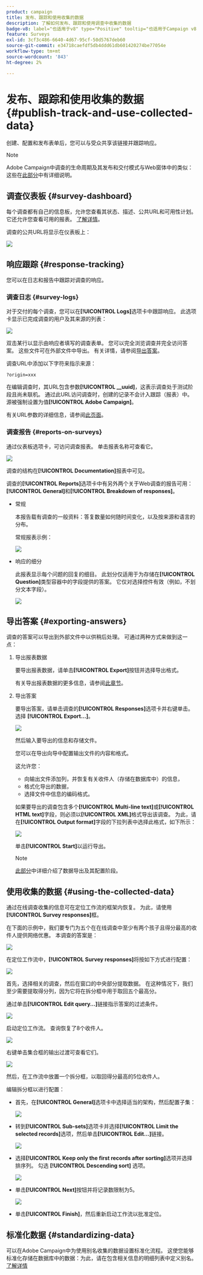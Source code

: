 ```yaml
---
product: campaign
title: 发布、跟踪和使用收集的数据
description: 了解如何发布、跟踪和使用调查中收集的数据
badge-v8: label="也适用于v8" type="Positive" tooltip="也适用于Campaign v8"
feature: Surveys
exl-id: 3cf3c486-6640-4d67-95cf-50d5767deb60
source-git-commit: e34718caefdf5db4ddd61db601420274be77054e
workflow-type: tm+mt
source-wordcount: '843'
ht-degree: 2%

---
```


# 发布、跟踪和使用收集的数据{#publish-track-and-use-collected-data}



创建、配置和发布表单后，您可以与受众共享该链接并跟踪响应。

>[!NOTE]
>
>Adobe Campaign中调查的生命周期及其发布和交付模式与Web窗体中的类似：这些在[此部分](../../web/using/about-web-forms.md)中有详细说明。

## 调查仪表板 {#survey-dashboard}

每个调查都有自己的信息板，允许您查看其状态、描述、公共URL和可用性计划。 它还允许您查看可用的报表。 [了解详情](#reports-on-surveys)。

调查的公共URL将显示在仪表板上：

![](assets/survey_public_url.png)

## 响应跟踪 {#response-tracking}

您可以在日志和报告中跟踪对调查的响应。

### 调查日志 {#survey-logs}

对于交付的每个调查，您可以在&#x200B;**[!UICONTROL Logs]**&#x200B;选项卡中跟踪响应。 此选项卡显示已完成调查的用户及其来源的列表：

![](assets/s_ncs_admin_survey_logs.png)

双击某行以显示由响应者填写的调查表单。 您可以完全浏览调查并完全访问答案。 这些文件可在外部文件中导出。 有关详情，请参阅[导出答案](#exporting-answers)。

调查URL中添加以下字符来指示来源：

```
?origin=xxx
```

在编辑调查时，其URL包含参数&#x200B;**[!UICONTROL __uuid]**，这表示调查处于测试阶段且尚未联机。 通过此URL访问调查时，创建的记录不会计入跟踪（报表）中。 源被强制设置为值&#x200B;**[!UICONTROL Adobe Campaign]**。

有关URL参数的详细信息，请参阅[此页面](../../web/using/defining-web-forms-properties.md#form-url-parameters)。

### 调查报告 {#reports-on-surveys}

通过仪表板选项卡，可访问调查报表。 单击报表名称可查看它。

![](assets/s_ncs_admin_survey_report_doc.png)

调查的结构在&#x200B;**[!UICONTROL Documentation]**&#x200B;报表中可见。

调查的&#x200B;**[!UICONTROL Reports]**&#x200B;选项卡中有另外两个关于Web调查的报告可用： **[!UICONTROL General]**&#x200B;和&#x200B;**[!UICONTROL Breakdown of responses]**。

* 常规

  本报告载有调查的一般资料：答复数量如何随时间变化，以及按来源和语言的分布。

  常规报表示例：

  ![](assets/s_ncs_admin_survey_report_0.png)

* 响应的细分

  此报表显示每个问题的回复的细目。 此划分仅适用于为存储在&#x200B;**[!UICONTROL Question]**&#x200B;类型容器中的字段提供的答案。 它仅对选择控件有效（例如，不划分文本字段）。

  ![](assets/s_ncs_admin_survey_report_2.png)

## 导出答案 {#exporting-answers}

调查的答案可以导出到外部文件中以供稍后处理。 可通过两种方式来做到这一点：

1. 导出报表数据

   要导出报表数据，请单击&#x200B;**[!UICONTROL Export]**&#x200B;按钮并选择导出格式。

   有关导出报表数据的更多信息，请参阅[此章节](../../reporting/using/about-reports-creation-in-campaign.md)。

1. 导出答案

   要导出答案，请单击调查的&#x200B;**[!UICONTROL Responses]**&#x200B;选项卡并右键单击。 选择 **[!UICONTROL Export...]**。

   ![](assets/s_ncs_admin_survey_logs_export_menu.png)

   然后输入要导出的信息和存储文件。

   您可以在导出向导中配置输出文件的内容和格式。

   这允许您：

   * 向输出文件添加列，并恢复有关收件人（存储在数据库中）的信息，
   * 格式化导出的数据，
   * 选择文件中信息的编码格式。

   如果要导出的调查包含多个&#x200B;**[!UICONTROL Multi-line text]**&#x200B;或&#x200B;**[!UICONTROL HTML text]**&#x200B;字段，则必须以&#x200B;**[!UICONTROL XML]**&#x200B;格式导出该调查。 为此，请在&#x200B;**[!UICONTROL Output format]**&#x200B;字段的下拉列表中选择此格式，如下所示：

   ![](assets/s_ncs_admin_survey_logs_export_xml.png)

   单击&#x200B;**[!UICONTROL Start]**&#x200B;以运行导出。

   >[!NOTE]
   >
   >[此部分](../../platform/using/about-generic-imports-exports.md)中详细介绍了数据导出及其配置阶段。

## 使用收集的数据 {#using-the-collected-data}

通过在线调查收集的信息可在定位工作流的框架内恢复。 为此，请使用&#x200B;**[!UICONTROL Survey responses]**&#x200B;框。

在下面的示例中，我们要专门为五个在在线调查中至少有两个孩子且得分最高的收件人提供网络优惠。 本调查的答案是：

![](assets/s_ncs_admin_survey_responses_wf_box_4.png)

在定位工作流中，**[!UICONTROL Survey responses]**&#x200B;将按如下方式进行配置：

![](assets/s_ncs_admin_survey_responses_wf_box_1.png)

首先，选择相关的调查，然后在窗口的中央部分提取数据。 在这种情况下，我们至少需要提取得分列，因为它将在拆分框中用于取回五个最高分。

通过单击&#x200B;**[!UICONTROL Edit query...]**&#x200B;链接指示答案的过滤条件。

![](assets/s_ncs_admin_survey_responses_wf_box_2.png)

启动定位工作流。 查询恢复了8个收件人。

![](assets/s_ncs_admin_survey_responses_wf_box_5.png)

右键单击集合框的输出过渡可查看它们。

![](assets/s_ncs_admin_survey_responses_wf_box_6.png)

然后，在工作流中放置一个拆分框，以取回得分最高的5位收件人。

编辑拆分框以进行配置：

* 首先，在&#x200B;**[!UICONTROL General]**&#x200B;选项卡中选择适当的架构，然后配置子集：

  ![](assets/s_ncs_admin_survey_responses_wf_box_6b.png)

* 转到&#x200B;**[!UICONTROL Sub-sets]**&#x200B;选项卡并选择&#x200B;**[!UICONTROL Limit the selected records]**&#x200B;选项，然后单击&#x200B;**[!UICONTROL Edit...]**&#x200B;链接。

  ![](assets/s_ncs_admin_survey_responses_wf_box_7.png)

* 选择&#x200B;**[!UICONTROL Keep only the first records after sorting]**&#x200B;选项并选择排序列。 勾选 **[!UICONTROL Descending sort]** 选项。

  ![](assets/s_ncs_admin_survey_responses_wf_box_8.png)

* 单击&#x200B;**[!UICONTROL Next]**&#x200B;按钮并将记录数限制为5。

  ![](assets/s_ncs_admin_survey_responses_wf_box_9.png)

* 单击&#x200B;**[!UICONTROL Finish]**，然后重新启动工作流以批准定位。

## 标准化数据 {#standardizing-data}

可以在Adobe Campaign中为使用别名收集的数据设置标准化流程。 这使您能够标准化存储在数据库中的数据：为此，请在包含相关信息的明细列表中定义别名。 [了解详情](../../platform/using/managing-enumerations.md#about-enumerations)
